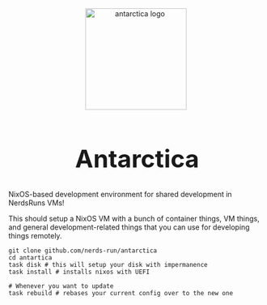 <div align="center">
    <img src="./assets/antarctica_logo_temp" alt="antarctica logo" width="200rem"/> 
    <h1 style="font-size: 48px; margin-left: 0.1em; text-align: center;">Antarctica</h1>
</div>

NixOS-based development environment for shared development in NerdsRuns VMs!

This should setup a NixOS VM with a bunch of container things, VM things, and general development-related things that you can use for developing things remotely.

```shell
git clone github.com/nerds-run/antarctica
cd antartica
task disk # this will setup your disk with impermanence 
task install # installs nixos with UEFI

# Whenever you want to update
task rebuild # rebases your current config over to the new one
```
